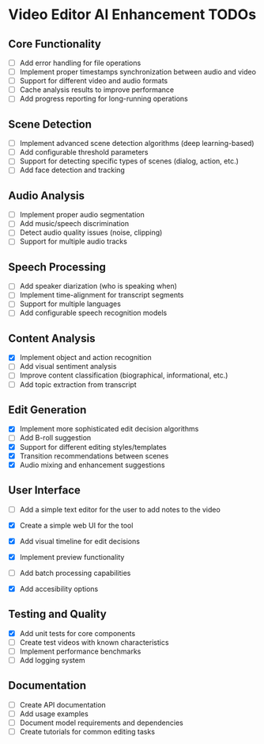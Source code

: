 # Video Editor AI Enhancement TODOs

## Core Functionality
- [ ] Add error handling for file operations
- [ ] Implement proper timestamps synchronization between audio and video
- [ ] Support for different video and audio formats
- [ ] Cache analysis results to improve performance
- [ ] Add progress reporting for long-running operations

## Scene Detection
- [ ] Implement advanced scene detection algorithms (deep learning-based)
- [ ] Add configurable threshold parameters
- [ ] Support for detecting specific types of scenes (dialog, action, etc.)
- [ ] Add face detection and tracking

## Audio Analysis
- [ ] Implement proper audio segmentation
- [ ] Add music/speech discrimination
- [ ] Detect audio quality issues (noise, clipping)
- [ ] Support for multiple audio tracks

## Speech Processing
- [ ] Add speaker diarization (who is speaking when)
- [ ] Implement time-alignment for transcript segments
- [ ] Support for multiple languages
- [ ] Add configurable speech recognition models

## Content Analysis
- [x] Implement object and action recognition
- [ ] Add visual sentiment analysis
- [ ] Improve content classification (biographical, informational, etc.)
- [ ] Add topic extraction from transcript

## Edit Generation
- [x] Implement more sophisticated edit decision algorithms
- [ ] Add B-roll suggestion
- [x] Support for different editing styles/templates
- [x] Transition recommendations between scenes
- [x] Audio mixing and enhancement suggestions

## User Interface
- [ ] Add a simple text editor for the user to add notes to the video
- [x] Create a simple web UI for the tool
- [x] Add visual timeline for edit decisions
- [x] Implement preview functionality
- [ ] Add batch processing capabilities
- [x] Add accesibility options



## Testing and Quality
- [x] Add unit tests for core components
- [ ] Create test videos with known characteristics
- [ ] Implement performance benchmarks
- [ ] Add logging system

## Documentation
- [ ] Create API documentation
- [ ] Add usage examples
- [ ] Document model requirements and dependencies
- [ ] Create tutorials for common editing tasks